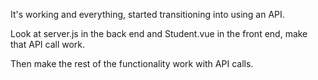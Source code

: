 It's working and everything, started transitioning into using an API.

Look at server.js in the back end and Student.vue in the front end, make that
API call work.

Then make the rest of the functionality work with API calls.
